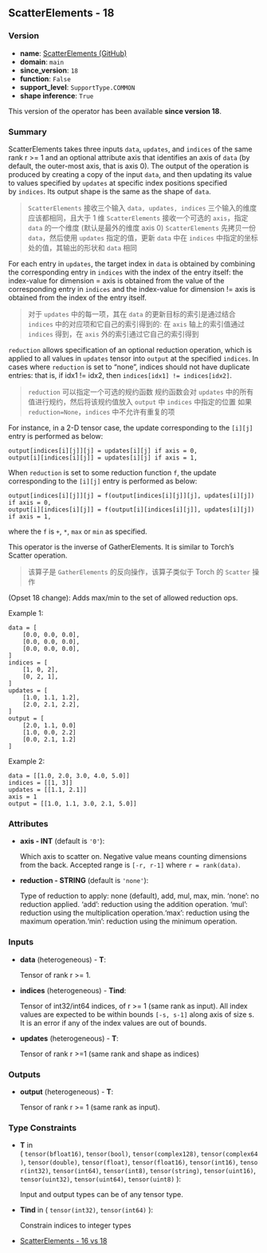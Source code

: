 ## ScatterElements - 18
### Version
- **name**: [ScatterElements (GitHub)](https://github.com/onnx/onnx/blob/main/docs/Operators.md#ScatterElements)
- **domain**: `main`
- **since_version**: `18`
- **function**: `False`
- **support_level**: `SupportType.COMMON`
- **shape inference**: `True`

This version of the operator has been available **since version 18**.

### Summary
ScatterElements takes three inputs `data`, `updates`, and `indices` of the same rank r >= 1 and an optional attribute axis that identifies an axis of `data` (by default, the outer-most axis, that is axis 0). The output of the operation is produced by creating a copy of the input `data`, and then updating its value to values specified by `updates` at specific index positions specified by `indices`. Its output shape is the same as the shape of `data`.
>  `ScatterElements` 接收三个输入 `data, updates, indices` 三个输入的维度应该都相同，且大于 1 维
>  `ScatterElements` 接收一个可选的 `axis`，指定 `data` 的一个维度 (默认是最外的维度 axis 0)
>  `ScatterElements` 先拷贝一份 `data`，然后使用 ` updates ` 指定的值，更新 ` data ` 中在 ` indices ` 中指定的坐标处的值，其输出的形状和 ` data ` 相同

For each entry in `updates`, the target index in `data` is obtained by combining the corresponding entry in `indices` with the index of the entry itself: the index-value for dimension = axis is obtained from the value of the corresponding entry in `indices` and the index-value for dimension != axis is obtained from the index of the entry itself.
>  对于 `updates` 中的每一项，其在 `data` 的更新目标的索引是通过结合 `indices` 中的对应项和它自己的索引得到的: 在 `axis` 轴上的索引值通过 `indices` 得到，在 `axis` 外的索引通过它自己的索引得到

`reduction` allows specification of an optional reduction operation, which is applied to all values in `updates` tensor into `output` at the specified `indices`. In cases where `reduction` is set to “none”, indices should not have duplicate entries: that is, if idx1 != idx2, then `indices[idx1] != indices[idx2]`. 
>  `reduction` 可以指定一个可选的规约函数
>  规约函数会对 `updates` 中的所有值进行规约，然后将该规约值放入 `output` 中 `indices` 中指定的位置
>  如果 `reduction=None`，`indices` 中不允许有重复的项

For instance, in a 2-D tensor case, the update corresponding to the `[i][j]` entry is performed as below:

```
output[indices[i][j]][j] = updates[i][j] if axis = 0,
output[i][indices[i][j]] = updates[i][j] if axis = 1,
```

When `reduction` is set to some reduction function `f`, the update corresponding to the `[i][j]` entry is performed as below:

```
output[indices[i][j]][j] = f(output[indices[i][j]][j], updates[i][j]) if axis = 0,
output[i][indices[i][j]] = f(output[i][indices[i][j]], updates[i][j]) if axis = 1,
```

where the `f` is `+`, `*`, `max` or `min` as specified.

This operator is the inverse of GatherElements. It is similar to Torch’s Scatter operation.
>  该算子是 `GatherElements` 的反向操作，该算子类似于 Torch 的 `Scatter` 操作

(Opset 18 change): Adds max/min to the set of allowed reduction ops.

Example 1:

```
data = [
    [0.0, 0.0, 0.0],
    [0.0, 0.0, 0.0],
    [0.0, 0.0, 0.0],
]
indices = [
    [1, 0, 2],
    [0, 2, 1],
]
updates = [
    [1.0, 1.1, 1.2],
    [2.0, 2.1, 2.2],
]
output = [
    [2.0, 1.1, 0.0]
    [1.0, 0.0, 2.2]
    [0.0, 2.1, 1.2]
]
```

Example 2:

```
data = [[1.0, 2.0, 3.0, 4.0, 5.0]]
indices = [[1, 3]]
updates = [[1.1, 2.1]]
axis = 1
output = [[1.0, 1.1, 3.0, 2.1, 5.0]]
```

### Attributes
- **axis - INT** (default is `'0'`):
    
    Which axis to scatter on. Negative value means counting dimensions from the back. Accepted range is `[-r, r-1]` where `r = rank(data)`.
    
- **reduction - STRING** (default is `'none'`):
    
    Type of reduction to apply: none (default), add, mul, max, min. ‘none’: no reduction applied. ‘add’: reduction using the addition operation. ‘mul’: reduction using the multiplication operation.‘max’: reduction using the maximum operation.‘min’: reduction using the minimum operation.

### Inputs
- **data** (heterogeneous) - **T**:
    
    Tensor of rank r >= 1.
    
- **indices** (heterogeneous) - **Tind**:
    
    Tensor of int32/int64 indices, of r >= 1 (same rank as input). All index values are expected to be within bounds `[-s, s-1]` along axis of size s. It is an error if any of the index values are out of bounds.
    
- **updates** (heterogeneous) - **T**:
    
    Tensor of rank r >=1 (same rank and shape as indices)
    

### Outputs
- **output** (heterogeneous) - **T**:
    
    Tensor of rank r >= 1 (same rank as input).
    

### Type Constraints
- **T** in ( `tensor(bfloat16)`, `tensor(bool)`, `tensor(complex128)`, `tensor(complex64)`, `tensor(double)`, `tensor(float)`, `tensor(float16)`, `tensor(int16)`, `tensor(int32)`, `tensor(int64)`, `tensor(int8)`, `tensor(string)`, `tensor(uint16)`, `tensor(uint32)`, `tensor(uint64)`, `tensor(uint8)` ):
    
    Input and output types can be of any tensor type.
    
- **Tind** in ( `tensor(int32)`, `tensor(int64)` ):
    
    Constrain indices to integer types
    

- [ScatterElements - 16 vs 18](https://onnx.ai/onnx/operators/text_diff_ScatterElements_16_18.html)